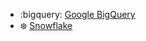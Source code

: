 <!-- To add an entry, first add an SVG logo in overrides/.icons, then add a new line item in the table. Wrap the icon filename in colons to reference it. -->

<div class="grid cards" markdown>

- :bigquery: [Google BigQuery](../data/sources/bigquery.md)
- :snowflake: [Snowflake](../data/sources/snowflake.md)

</div>